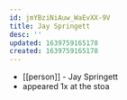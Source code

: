 ```yaml
---
id: jmYBziNiAuw_WaEvXX-9V
title: Jay Springett
desc: ''
updated: 1639759165178
created: 1639759165178
---
```



- [[person]] - Jay Springett
- appeared 1x at the stoa

